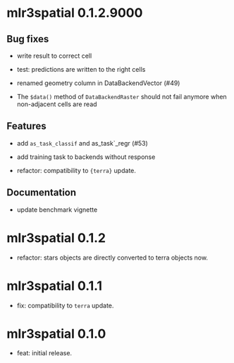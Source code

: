 <!-- NEWS.md is maintained by https://cynkra.github.io/fledge, do not edit -->

# mlr3spatial 0.1.2.9000

## Bug fixes

* write result to correct cell

* test: predictions are written to the right cells

* renamed geometry column in DataBackendVector (#49)

* The `$data()` method of `DataBackendRaster` should not fail anymore when non-adjacent cells are read

## Features

* add `as_task_classif` and as_task`_regr (#53)

* add training task to backends without response

* refactor: compatibility to `{terra}` update.

## Documentation

* update benchmark vignette

# mlr3spatial 0.1.2

- refactor: stars objects are directly converted to terra objects now.

# mlr3spatial 0.1.1

- fix: compatibility to `terra` update.

# mlr3spatial 0.1.0

- feat: initial release.

